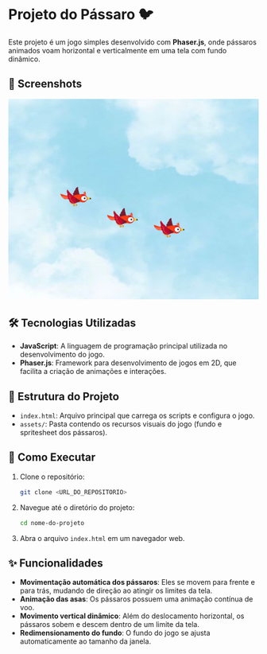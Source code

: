 # Projeto do Pássaro 🐦 

Este projeto é um jogo simples desenvolvido com **Phaser.js**, onde pássaros animados voam horizontal e verticalmente em uma tela com fundo dinâmico.

## 📸 Screenshots

![Projeto do Pássaro](assets/screenshot.png)

## 🛠️ Tecnologias Utilizadas

- **JavaScript**: A linguagem de programação principal utilizada no desenvolvimento do jogo.
- **Phaser.js**: Framework para desenvolvimento de jogos em 2D, que facilita a criação de animações e interações.

## 📂 Estrutura do Projeto

-   `index.html`: Arquivo principal que carrega os scripts e configura o jogo.
-   `assets/`: Pasta contendo os recursos visuais do jogo (fundo e spritesheet dos pássaros).

## 🚀 Como Executar

1. Clone o repositório:
    ```sh
    git clone <URL_DO_REPOSITORIO>
    ```
2. Navegue até o diretório do projeto:
    ```sh
    cd nome-do-projeto
    ```
3. Abra o arquivo `index.html` em um navegador web.

## ✨ Funcionalidades

- **Movimentação automática dos pássaros**: Eles se movem para frente e para trás, mudando de direção ao atingir os limites da tela.
- **Animação das asas**: Os pássaros possuem uma animação contínua de voo.
- **Movimento vertical dinâmico**: Além do deslocamento horizontal, os pássaros sobem e descem dentro de um limite da tela.
- **Redimensionamento do fundo**: O fundo do jogo se ajusta automaticamente ao tamanho da janela.
